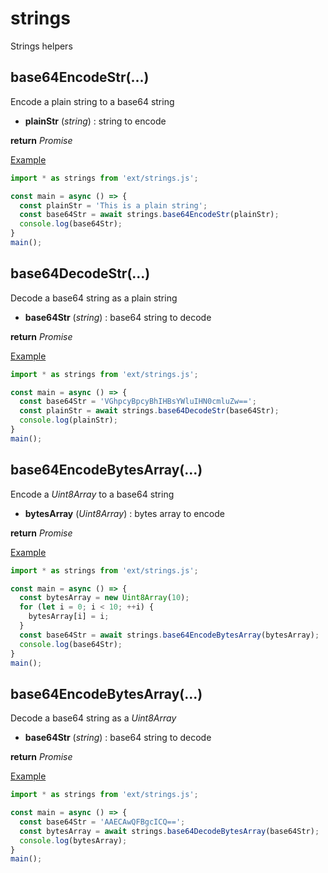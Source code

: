 # strings

Strings helpers

## base64EncodeStr(...)

Encode a plain string to a base64 string

* **plainStr** (*string*) : string to encode

**return** *Promise<string>*

<u>Example</u>

```js
import * as strings from 'ext/strings.js';

const main = async () => {
  const plainStr = 'This is a plain string';
  const base64Str = await strings.base64EncodeStr(plainStr);
  console.log(base64Str);
}
main();
```

## base64DecodeStr(...)

Decode a base64 string as a plain string

* **base64Str** (*string*) : base64 string to decode

**return** *Promise<string>*

<u>Example</u>

```js
import * as strings from 'ext/strings.js';

const main = async () => {
  const base64Str = 'VGhpcyBpcyBhIHBsYWluIHN0cmluZw==';
  const plainStr = await strings.base64DecodeStr(base64Str);
  console.log(plainStr);
}
main();
```

## base64EncodeBytesArray(...)

Encode a *Uint8Array* to a base64 string

* **bytesArray** (*Uint8Array*) : bytes array to encode

**return** *Promise<string>*

<u>Example</u>

```js
import * as strings from 'ext/strings.js';

const main = async () => {
  const bytesArray = new Uint8Array(10);
  for (let i = 0; i < 10; ++i) {
    bytesArray[i] = i;
  }
  const base64Str = await strings.base64EncodeBytesArray(bytesArray);
  console.log(base64Str);
}
main();
```

## base64EncodeBytesArray(...)

Decode a base64 string as a *Uint8Array*

* **base64Str** (*string*) : base64 string to decode

**return** *Promise<Uint8Array>*

<u>Example</u>

```js
import * as strings from 'ext/strings.js';

const main = async () => {
  const base64Str = 'AAECAwQFBgcICQ==';
  const bytesArray = await strings.base64DecodeBytesArray(base64Str);
  console.log(bytesArray);
}
main();
```

